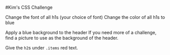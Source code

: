 #Kim's CSS Challenge

Change the font of all h1s (your choice of font)
Change the color of all h1s to blue

Apply a blue background to the header
If you need more of a challenge, find a picture to use as the background of the header.


Give the `h2`s under `.items` red text.
